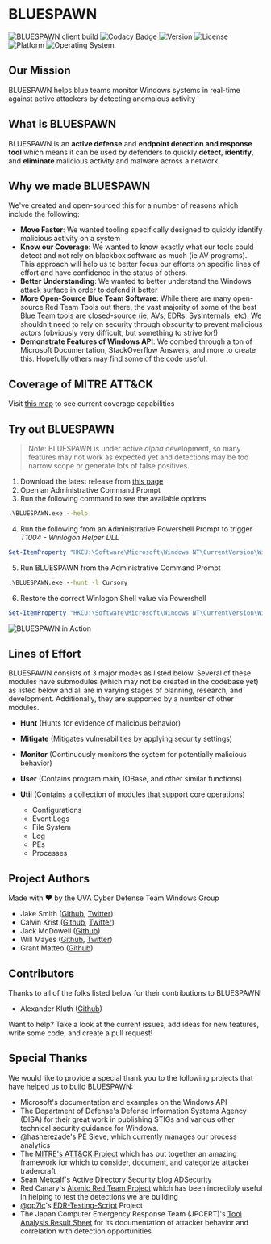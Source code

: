 # BLUESPAWN

[![BLUESPAWN client build](https://github.com/ION28/BLUESPAWN/workflows/BLUESPAWN%20client%20build/badge.svg)](https://github.com/ION28/BLUESPAWN/actions) [![Codacy Badge](https://api.codacy.com/project/badge/Grade/d070613d09404e14b47f69147a99064e)](https://www.codacy.com/manual/ION28/BLUESPAWN?utm_source=github.com&amp;utm_medium=referral&amp;utm_content=ION28/BLUESPAWN&amp;utm_campaign=Badge_Grade) ![Version](https://img.shields.io/github/v/release/ION28/BLUESPAWN?include_prereleases) ![License](https://img.shields.io/github/license/ION28/BLUESPAWN) ![Platform](https://img.shields.io/badge/platform-win--32%20%7C%20win--64-lightgrey) ![Operating System](https://img.shields.io/badge/os-Windows%207%2F08%2B-blue)

## Our Mission
BLUESPAWN helps blue teams monitor Windows systems in real-time against active attackers by detecting anomalous activity

## What is BLUESPAWN
BLUESPAWN is an **active defense** and **endpoint detection and response tool** which means it can be used by defenders to quickly **detect**, **identify**, and **eliminate** malicious activity and malware across a network.

## Why we made BLUESPAWN
We've created and open-sourced this for a number of reasons which include the following:
  * **Move Faster**: We wanted tooling specifically designed to quickly identify malicious activity on a system
  * **Know our Coverage**: We wanted to know exactly what our tools could detect and not rely on blackbox software as much (ie AV programs). This approach will help us to better focus our efforts on specific lines of effort and have confidence in the status of others.
  * **Better Understanding**: We wanted to better understand the Windows attack surface in order to defend it better
  * **More Open-Source Blue Team Software**: While there are many open-source Red Team Tools out there, the vast majority of some of the best Blue Team tools are closed-source (ie, AVs, EDRs, SysInternals, etc). We shouldn't need to rely on security through obscurity to prevent malicious actors (obviously very difficult, but something to strive for!)
  * **Demonstrate Features of Windows API**: We combed through a ton of Microsoft Documentation, StackOverflow Answers, and more to create this. Hopefully others may find some of the code useful.

## Coverage of MITRE ATT&CK
Visit [this map](https://ion28.github.io/BLUESPAWN/) to see current coverage capabilities

## Try out BLUESPAWN 

> Note: BLUESPAWN is under active *alpha* development, so many features may not work as expected yet and detections may be too narrow scope or generate lots of false positives.

1. Download the latest release from [this page](https://github.com/ION28/BLUESPAWN/releases)
2. Open an Administrative Command Prompt
3. Run the following command to see the available options
```cmd
.\BLUESPAWN.exe --help
```
4. Run the following from an Administrative Powershell Prompt to trigger *T1004 - Winlogon Helper DLL*
```powershell
Set-ItemProperty "HKCU:\Software\Microsoft\Windows NT\CurrentVersion\Winlogon\" "Shell" "explorer.exe, #{binary_to_execute}" -Force
```
5. Run BLUESPAWN from the Administrative Command Prompt
```cmd
.\BLUESPAWN.exe --hunt -l Cursory
```
6. Restore the correct Winlogon Shell value via Powershell
```powershell
Set-ItemProperty "HKCU:\Software\Microsoft\Windows NT\CurrentVersion\Winlogon\" "Shell" "explorer.exe" -Force
```
![BLUESPAWN in Action](https://user-images.githubusercontent.com/3931697/65073414-d11df500-d960-11e9-9516-7e310996d889.png)

## Lines of Effort
BLUESPAWN consists of 3 major modes as listed below. Several of these modules have submodules (which may not be created in the codebase yet) as listed below and all are in varying stages of planning, research, and development. Additionally, they are supported by a number of other modules.
  * **Hunt** (Hunts for evidence of malicious behavior)

  * **Mitigate** (Mitigates vulnerabilities by applying security settings)

  * **Monitor** (Continuously monitors the system for potentially malicious behavior)

  * **User** (Contains program main, IOBase, and other similar functions)

  * **Util** (Contains a collection of modules that support core operations)
    * Configurations
    * Event Logs
    * File System
    * Log
    * PEs
    * Processes

## Project Authors
Made with :heart: by the UVA Cyber Defense Team Windows Group
  * Jake Smith ([Github](https://github.com/ION28), [Twitter](https://twitter.com/jtsmith282))
  * Calvin Krist ([Github](https://github.com/CalvinKrist), [Twitter](https://twitter.com/CalvinKrist))
  * Jack McDowell ([Github](https://github.com/jnmcd/))
  * Will Mayes ([Github](https://github.com/wtm99), [Twitter](https://twitter.com/will_mayes99))
  * Grant Matteo ([Github](https://github.com/GrantMatteo))

## Contributors
Thanks to all of the folks listed below for their contributions to BLUESPAWN!
  * Alexander Kluth ([Github](https://github.com/alexclooze))

Want to help? Take a look at the current issues, add ideas for new features, write some code, and create a pull request!

## Special Thanks
We would like to provide a special thank you to the following projects that have helped us to build BLUESPAWN:
  * Microsoft's documentation and examples on the Windows API
  * The Department of Defense's Defense Information Systems Agency (DISA) for their great work in publishing STIGs and various other technical security guidance for Windows.
  * [@hasherezade](https://github.com/hasherezade)'s [PE Sieve](https://github.com/hasherezade/pe-sieve), which currently manages our process analytics
  * The [MITRE's ATT&CK Project](https://attack.mitre.org/) which has put together an amazing framework for which to consider, document, and categorize attacker tradercraft
  * [Sean Metcalf](https://twitter.com/PyroTek3)'s Active Directory Security blog [ADSecurity](https://adsecurity.org/)
  * Red Canary's [Atomic Red Team Project](https://github.com/redcanaryco/atomic-red-team) which has been incredibly useful in helping to test the detections we are building
  * [@op7ic](https://github.com/op7ic)'s [EDR-Testing-Script](https://github.com/op7ic/EDR-Testing-Script) Project
  * The Japan Computer Emergency Response Team (JPCERT)'s [Tool Analysis Result Sheet](https://jpcertcc.github.io/ToolAnalysisResultSheet/) for its documentation of attacker behavior and correlation with detection opportunities
